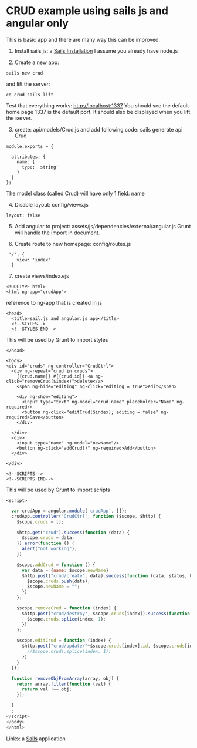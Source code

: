 # CRUD example using sails js and angular only

This is basic app and there are many way this can be improved.

1) Install sails js: a [Sails Installation](http://sailsjs.org/get-started)
I assume you already have node.js

2) Create a new app:

`sails new crud`

and lift the server:

`cd crud
sails lift`

Test that everything works: [http://localhost:1337](http://localhost:1337) You should see the default home page
1337 is the default port. It should also be displayed when you lift the server.

3) create: api/models/Crud.js and add following code:
sails generate api Crud

```
module.exports = {

  attributes: {
    name: {
      type: 'string'
    }
  }
};
```

The model class (called Crud) will have only 1 field: name

4) Disable layout: config/views.js

`layout: false`

5) Add angular to project: assets/js/dependencies/external/angular.js
Grunt will handle the import in document.

6) Create route to new homepage: config/routes.js

```
 '/': {
    view: 'index'
  }
```

7) create views/index.ejs


```
<!DOCTYPE html>
<html ng-app="crudApp">
```
reference to ng-app that is created in js
```
<head>
  <title>sail.js and angular.js app</title>
  <!--STYLES-->
  <!--STYLES END-->
```
This will be used by Grunt to import styles
```
</head>

<body>
<div id="cruds" ng-controller="CrudCtrl">
  <div ng-repeat="crud in cruds">
    {{crud.name}} #{{crud.id}} <a ng-click="removeCrud($index)">delete</a>
    <span ng-hide="editing" ng-click="editing = true">edit</span>

    <div ng-show="editing">
      <input type="text" ng-model="crud.name" placeholder="Name" ng-required/>
      <button ng-click="editCrud($index); editing = false" ng-required>Save</button>
    </div>

  </div>
  <div>
    <input type="name" ng-model="newName"/>
    <button ng-click="addCrud()" ng-required>Add</button>
  </div>

</div>

<!--SCRIPTS-->
<!--SCRIPTS END-->
```
This will be used by Grunt to import scripts
```
<script>
```
```javascript
  var crudApp = angular.module('crudApp', []);
  crudApp.controller('CrudCtrl', function ($scope, $http) {
    $scope.cruds = [];

    $http.get("crud").success(function (data) {
      $scope.cruds = data;
    }).error(function () {
      alert("not working");
    })

    $scope.addCrud = function () {
      var data = {name: $scope.newName}
      $http.post("crud/create", data).success(function (data, status, header) {
        $scope.cruds.push(data);
        $scope.newName = "";
      })
    };

    $scope.removeCrud = function (index) {
      $http.post("crud/destroy", $scope.cruds[index]).success(function (resp) {
        $scope.cruds.splice(index, 1);
      })
    };

    $scope.editCrud = function (index) {
      $http.post("crud/update/"+$scope.cruds[index].id, $scope.cruds[index]).success(function (resp) {
        //$scope.cruds.splice(index, 1);
      })
    }
  });

  function removeObjFromArray(array, obj) {
    return array.filter(function (val) {
      return val !== obj;
    });

  }
  ;
</script>
</body>
</html>
```

Links:
a [Sails](http://sailsjs.org) application
